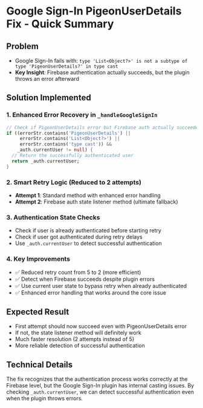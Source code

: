 # Google Sign-In PigeonUserDetails Fix - Quick Summary

## Problem
- Google Sign-In fails with: `type 'List<Object?>' is not a subtype of type 'PigeonUserDetails?' in type cast`
- **Key Insight**: Firebase authentication actually succeeds, but the plugin throws an error afterward

## Solution Implemented

### 1. Enhanced Error Recovery in `_handleGoogleSignIn`
```dart
// Check if PigeonUserDetails error but Firebase auth actually succeeded
if ((errorStr.contains('PigeonUserDetails') || 
     errorStr.contains('List<Object?>') || 
     errorStr.contains('type cast')) && 
    _auth.currentUser != null) {
  // Return the successfully authenticated user
  return _auth.currentUser;
}
```

### 2. Smart Retry Logic (Reduced to 2 attempts)
- **Attempt 1**: Standard method with enhanced error handling
- **Attempt 2**: Firebase auth state listener method (ultimate fallback)

### 3. Authentication State Checks
- Check if user is already authenticated before starting retry
- Check if user got authenticated during retry delays
- Use `_auth.currentUser` to detect successful authentication

### 4. Key Improvements
- ✅ Reduced retry count from 5 to 2 (more efficient)
- ✅ Detect when Firebase succeeds despite plugin errors
- ✅ Use current user state to bypass retry when already authenticated
- ✅ Enhanced error handling that works around the core issue

## Expected Result
- First attempt should now succeed even with PigeonUserDetails error
- If not, the state listener method will definitely work
- Much faster resolution (2 attempts instead of 5)
- More reliable detection of successful authentication

## Technical Details
The fix recognizes that the authentication process works correctly at the Firebase level, but the Google Sign-In plugin has internal casting issues. By checking `_auth.currentUser`, we can detect successful authentication even when the plugin throws errors.
